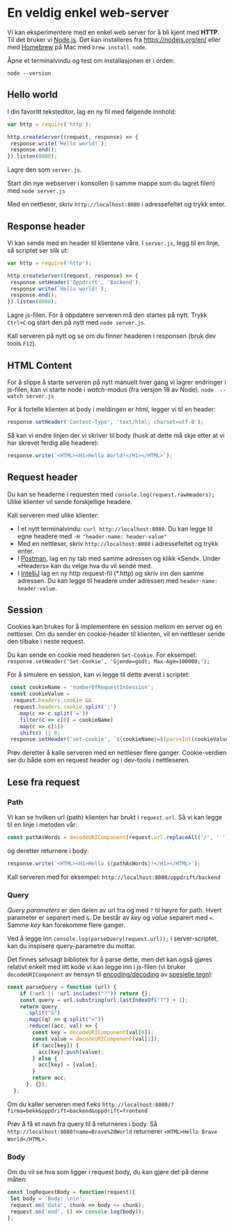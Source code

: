 # En veldig enkel web-server

Vi kan eksperimentere med en enkel web server for å bli kjent med **HTTP**.
Til det bruker vi [Node.js](https://nodejs.org/). Det kan installeres
fra <https://nodejs.org/en/> eller med [Homebrew](https://brew.sh/) på Mac
med `brew install node`.

Åpne et terminalvindu og test om installasjonen er i orden:

```console
node --version
```

## Hello world

I din favoritt teksteditor, lag en ny fil med følgende innhold:

```js
var http = require('http');

http.createServer((request, response) => {
 response.write(`Hello world!`);
 response.end();
}).listen(8080);
```

Lagre den som `server.js`.

Start din nye webserver i konsollen (i samme mappe som du lagret filen) med `node server.js`

Med en nettleser, skriv `http://localhost:8080` i adressefeltet og trykk enter.

## Response header

Vi kan sende med en header til klientene våre. I `server.js`, legg til en linje, så scriptet ser slik ut:

```js
var http = require('http');

http.createServer((request, response) => {
 response.setHeader('Oppdrift', 'Backend');
 response.write(`Hello world!`);
 response.end();
}).listen(8080);
```

Lagre js-filen.
For å oppdatere serveren må den startes på nytt. Trykk `Ctrl+C` og start den på nytt med `node server.js`.

Kall serveren på nytt og se om du finner headeren i responsen (bruk dev tools `F12`).

## HTML Content

For å slippe å starte serveren på nytt manuelt hver gang vi lagrer endringer i js-filen, kan vi starte node i _watch_-modus (fra versjon 18 av Node).
`node  --watch server.js `

For å fortelle klienten at body i meldingen er html, legger vi til en header:

```js
response.setHeader('Content-Type', 'text/html; charset=utf-8');
```

Så kan vi endre linjen der vi skriver til body (husk at dette må skje etter at vi har skrevet ferdig alle headere):

```js
response.write(`<HTML><H1>Hello World!</H1></HTML>`);
```

## Request header

Du kan se headerne i requesten med `console.log(request.rawHeaders);`
Ulike klienter vil sende forskjellige headere.

Kall serveren med ulike klienter:

- I et nytt terminalvindu: `curl http://localhost:8080`. Du kan legge til egne headere med `-H "header-name: header-value"`
- Med en nettleser, skriv `http://localhost:8080` i adressefeltet og trykk enter.
- I [Postman](https://www.postman.com/downloads/), lag en ny tab med samme adressen og klikk «Send». Under «Headers» kan du velge hva du vil sende med.
- I [IntelliJ](https://www.jetbrains.com/idea/) lag en ny http request-fil (*.http) og skriv inn den samme adressen. Du kan legge til headere under adressen med `header-name: header-value`.

## Session

Cookies kan brukes for å implementere en session mellom en server og en nettleser. Om du sender en cookie-header til klienten, vil en nettleser sende den tilbake i neste request.

Du kan sende en cookie med headeren `Set-Cookie`. For eksempel:  `response.setHeader('Set-Cookie', 'Gjende=godt; Max-Age=100000;');`

For å simulere en session, kan vi legge til dette øverst i scriptet:

```js
 const cookieName = 'numberOfRequestInSession';
 const cookieValue = 
  request.headers.cookie &&
  request.headers.cookie.split(';')
   .map(c => c.split('='))
   .filter(c => c[0] = cookieName)
   .map(c => c[1])
   .shift() || 0;
 response.setHeader('set-cookie', `${cookieName}=${parseInt(cookieValue) + 1}`);
```

Prøv deretter å kalle serveren med en nettleser flere ganger. Cookie-verdien ser du både som en request header og i dev-tools i nettleseren.

## Lese fra request

### Path

Vi kan se hvilken url (path) klienten har brukt i `request.url`.
Så vi kan legge til en linje i metoden vår:

```js
const pathAsWords = decodeURIComponent(request.url.replaceAll('/', ' '));
```

og deretter returnere i body:

```js
response.write(`<HTML><H1>Hello ${pathAsWords}!</H1></HTML>`);
```

Kall serveren med for eksempel: `http://localhost:8080/oppdrift/backend`

### Query

_Query parameters_ er den delen av url fra og med `?` til høyre for path. Hvert parameter er separert med `&`. De består av _key_ og _value_ separert med `=`. Samme _key_ kan forekomme flere ganger.

Ved å legge inn `console.log(parseQuery(request.url));` i server-scriptet, kan du inspisere query-parametre du mottar.

Det finnes selvsagt bibliotek for å parse dette, men det kan også gjøres relativt enkelt med litt kode vi kan legge inn i js-filen (vi bruker `decodeURIComponent` av hensyn til [encoding/decoding](https://url.spec.whatwg.org/#string-utf-8-percent-encode) av [spesielle tegn](https://url.spec.whatwg.org/#query-percent-encode-set)):

```js
const parseQuery = function (url) {
    if (!url || !url.includes("?")) return {};
    const query = url.substring(url.lastIndexOf("?") + 1);
    return query
      .split("&")
      .map((q) => q.split("="))
      .reduce((acc, val) => {
        const key = decodeURIComponent(val[0]);
        const value = decodeURIComponent(val[1]);
        if (acc[key]) {
          acc[key].push(value);
        } else {
          acc[key] = [value];
        }
        return acc;
      }, {});
  };
```

Om du kaller serveren med f.eks `http://localhost:8080/?firma=bekk&oppdrift=backend&oppdrift=frontend`

Prøv å få et navn fra query til å returneres i body. Så `http://localhost:8080?name=Brave%20World` returnerer `<HTML>Hello Brave World</HTML>`.

### Body

Om du vil se hva som ligger i request body, du kan gjøre det på denne måten:

```js
const logRequestBody = function(request){
 let body = 'Body: \n\n';
 request.on('data', chunk => body += chunk);
 request.on('end', () => console.log(body));
};
```
